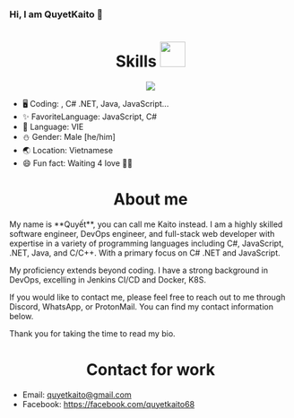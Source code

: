 ### Hi, I am QuyetKaito 👋

<h1 align="center"> Skills <img src="https://cdn.discordapp.com/attachments/990995960945586250/1101026524062298122/3895-blueclouds.gif" height="45px"></h1>

<p align="center">
  <a href="https://github.com/quyetkaito68">
    <img src="https://skillicons.dev/icons?i=js,vuejs,cs,dotnet,java,docker,jenkins" />
  </a>
</p>

* 🖥️ Coding: , C# .NET, Java, JavaScript...
* ✨ FavoriteLanguage: JavaScript, C#
* 📝 Language: VIE
* ⛄️ Gender: Male [he/him]
* 🌏 Location: Vietnamese
* 😄 Fun fact: Waiting 4 love 🤦‍♂️

<h1 align="center"> About me</h1>
My name is **Quyết**, you can call me Kaito instead. I am a highly skilled software engineer, DevOps engineer, and full-stack web developer with expertise in a variety of programming languages including C#, JavaScript, .NET, Java, and C/C++. With a primary focus on C# .NET and JavaScript.

My proficiency extends beyond coding. I have a strong background in DevOps, excelling in Jenkins CI/CD and Docker, K8S.

If you would like to contact me, please feel free to reach out to me through Discord, WhatsApp, or ProtonMail. You can find my contact information below.

Thank you for taking the time to read my bio.

<h1 align="center"> Contact for work</h1>

* Email: quyetkaito@gmail.com
* Facebook: https://facebook.com/quyetkaito68
<!--
**quyetkaito68/quyetkaito68** is a ✨ _special_ ✨ repository because its `README.md` (this file) appears on your GitHub profile.

Here are some ideas to get you started:

- 🔭 I’m currently working on ...
- 🌱 I’m currently learning ...
- 👯 I’m looking to collaborate on ...
- 🤔 I’m looking for help with ...
- 💬 Ask me about ...
- 📫 How to reach me: ...
- 😄 Pronouns: ...
- ⚡ Fun fact: ...
-->
